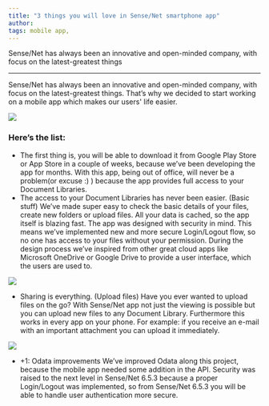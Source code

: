 ```yaml
---
title: "3 things you will love in Sense/Net smartphone app"
author: 
tags: mobile app, 
---
```


Sense/Net has always been an innovative and open-minded company, with focus on the latest-greatest things

---

Sense/Net has always been an innovative and open-minded company, with focus on the latest-greatest things. That’s why we decided to start working on a mobile app which makes our users' life easier.

 ![](http://download.sensenet.com/BlogPostImages/mobileapp1/Screenshot_2016-02-17-16-44-20.png)

### Here’s the list:

-   The first thing is, you will be able to download it from Google Play Store or App Store in a couple of weeks, because we’ve been developing the app for months. With this app, being out of office, will never be a problem(or excuse :) ) because the app provides full access to your Document Libraries.
-   The access to your Document Libraries has never been easier. (Basic stuff)
We’ve made super easy to check the basic details of your files, create new folders or upload files. All your data is cached, so the app itself is blazing fast. The app was designed with security in mind. This means we’ve implemented new and more secure Login/Logout flow, so no one has access to your files without your permission. During the design process we’ve inspired from other great cloud apps like Microsoft OneDrive or Google Drive to provide a user interface, which the users are used to.



![](http://download.sensenet.com/BlogPostImages/mobileapp1/Screenshot_2016-02-17-16-43-30.png)

-   Sharing is everything. (Upload files)
Have you ever wanted to upload files on the go? With Sense/Net app not just the viewing is possible but you can upload new files to any Document Library. Furthermore this works in every app on your phone. For example: if you receive an e-mail with an important attachment you can upload it immediately.

![](http://download.sensenet.com/BlogPostImages/mobileapp1/Screenshot_2016-02-17-16-44-52.png)

-   +1: Odata improvements
We’ve improved Odata along this project, because the mobile app needed some addition in the API. Security was raised to the next level in Sense/Net 6.5.3 because a proper Login/Logout was implemented, so from Sense/Net 6.5.3 you will be able to handle user authentication more secure.

